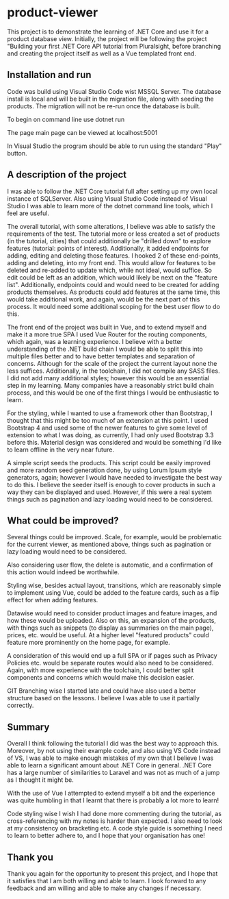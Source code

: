 # product-viewer

This project is to demonstrate the learning of .NET Core and use it for a product database view. Initially, the project will be following the project "Building your first .NET Core API tutorial from Pluralsight, before branching and creating the project itself as well as a Vue templated front end.

## Installation and run

Code was build using Visual Studio Code wist MSSQL Server. The database install is local and will be built in the migration file, along with seeding the products. The migration will not be re-run once the database is built.

To begin on command line use dotnet run

The page main page can be viewed at localhost:5001

In Visual Studio the program should be able to run using the standard "Play" button.

## A description of the project

I was able to follow the .NET Core tutorial full after setting up my own local instance of SQLServer. Also using Visual Studio Code instead of Visual Studio I was able to learn more of the dotnet command line tools, which I feel are useful.

The overall tutorial, with some alterations, I believe was able to satisfy the requirements of the test. The tutorial more or less created a set of products (in the tutorial, cities) that could additionally be "drilled down" to explore features (tutorial: points of interest). Additionally, it added endpoints for adding, editing and deleting those features. I hooked 2 of these end-points, adding and deleting, into my front end. This would allow for features to be deleted and re-added to update which, while not ideal, would suffice. So edit could be left as an addition, which would likely be next on the "feature list". Additionally, endpoints could and would need to be created for adding products themselves. As products could add features at the same time, this would take additional work, and again, would be the next part of this process. It would need some additional scoping for the best user flow to do this.

The front end of the project was built in Vue, and to extend myself and make it a more true SPA I used Vue Router for the routing components, which again, was a learning experience. I believe with a better understanding of the .NET build chain I would be able to split this into multiple files better and to have better templates and separation of concerns. Although for the scale of the project the current layout none the less suffices. Additionally, in the toolchain, I did not compile any SASS files. I did not add many additional styles; however this would be an essential step in my learning. Many companies have a reasonably strict build chain process, and this would be one of the first things I would be enthusiastic to learn.

For the styling, while I wanted to use a framework other than Bootstrap, I thought that this might be too much of an extension at this point. I used Bootstrap 4 and used some of the newer features to give some level of extension to what I was doing, as currently, I had only used Bootstrap 3.3 before this. Material design was considered and would be something I'd like to learn offline in the very near future.

A simple script seeds the products. This script could be easily improved and more random seed generation done, by using Lorum Ipsum style generators, again; however I would have needed to investigate the best way to do this. I believe the seeder itself is enough to cover products in such a way they can be displayed and used. However, if this were a real system things such as pagination and lazy loading would need to be considered.

## What could be improved?

Several things could be improved. Scale, for example, would be problematic for the current viewer, as mentioned above, things such as pagination or lazy loading would need to be considered.

Also considering user flow, the delete is automatic, and a confirmation of this action would indeed be worthwhile.

Styling wise, besides actual layout, transitions, which are reasonably simple to implement using Vue, could be added to the feature cards, such as a flip effect for when adding features.

Datawise would need to consider product images and feature images, and how these would be uploaded. Also on this, an expansion of the products, with things such as snippets (to display as summaries on the main page), prices, etc. would be useful. At a higher level "featured products" could feature more prominently on the home page, for example.

A consideration of this would end up a full SPA or if pages such as Privacy Policies etc. would be separate routes would also need to be considered. Again, with more experience with the toolchain, I could better split components and concerns which would make this decision easier.

GIT Branching wise I started late and could have also used a better structure based on the lessons. I believe I was able to use it partially correctly.

## Summary

Overall I think following the tutorial I did was the best way to approach this. Moreover, by not using their example code, and also using VS Code instead of VS, I was able to make enough mistakes of my own that I believe I was able to learn a significant amount about .NET Core in general. .NET Core has a large number of similarities to Laravel and was not as much of a jump as I thought it might be.

With the use of Vue I attempted to extend myself a bit and the experience was quite humbling in that I learnt that there is probably a lot more to learn!

Code styling wise I wish I had done more commenting during the tutorial, as cross-referencing with my notes is harder than expected. I also need to look at my consistency on bracketing etc. A code style guide is something I need to learn to better adhere to, and I hope that your organisation has one!

## Thank you

Thank you again for the opportunity to present this project, and I hope that it satisfies that I am both willing and able to learn. I look forward to any feedback and am willing and able to make any changes if necessary.
